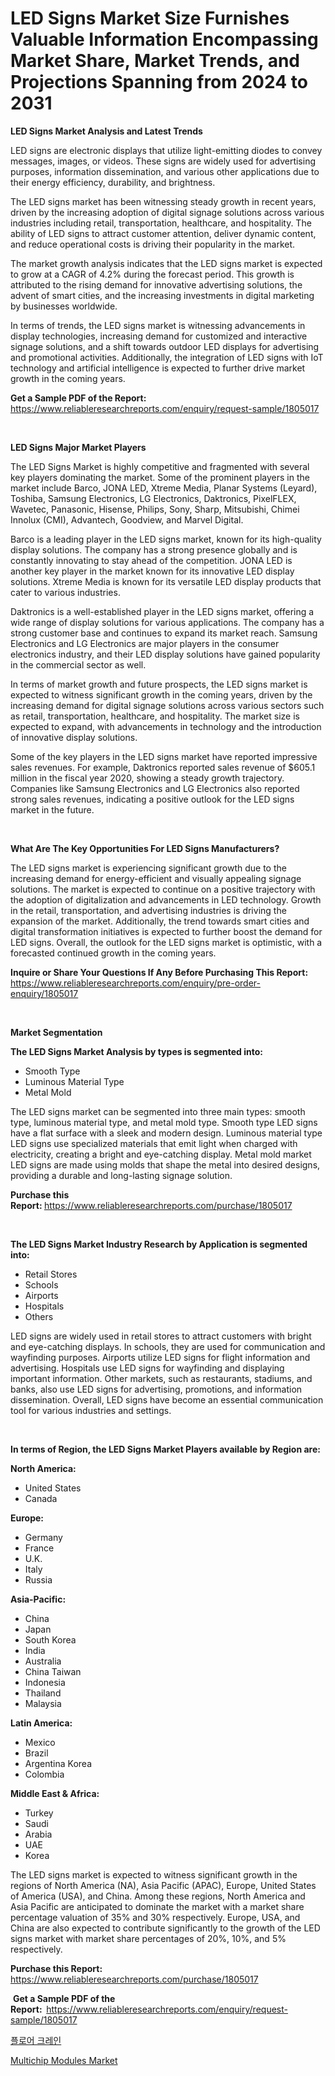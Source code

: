 <p><h1>LED Signs Market Size Furnishes Valuable Information Encompassing Market Share, Market Trends, and Projections Spanning from 2024 to 2031</h1></p><p><strong>LED Signs Market Analysis and Latest Trends</strong></p>
<p><p>LED signs are electronic displays that utilize light-emitting diodes to convey messages, images, or videos. These signs are widely used for advertising purposes, information dissemination, and various other applications due to their energy efficiency, durability, and brightness.</p><p>The LED signs market has been witnessing steady growth in recent years, driven by the increasing adoption of digital signage solutions across various industries including retail, transportation, healthcare, and hospitality. The ability of LED signs to attract customer attention, deliver dynamic content, and reduce operational costs is driving their popularity in the market.</p><p>The market growth analysis indicates that the LED signs market is expected to grow at a CAGR of 4.2% during the forecast period. This growth is attributed to the rising demand for innovative advertising solutions, the advent of smart cities, and the increasing investments in digital marketing by businesses worldwide.</p><p>In terms of trends, the LED signs market is witnessing advancements in display technologies, increasing demand for customized and interactive signage solutions, and a shift towards outdoor LED displays for advertising and promotional activities. Additionally, the integration of LED signs with IoT technology and artificial intelligence is expected to further drive market growth in the coming years.</p></p>
<p><strong>Get a Sample PDF of the Report:&nbsp;</strong> <a href="https://www.reliableresearchreports.com/enquiry/request-sample/1805017">https://www.reliableresearchreports.com/enquiry/request-sample/1805017</a></p>
<p>&nbsp;</p>
<p><strong>LED Signs Major Market Players</strong></p>
<p><p>The LED Signs Market is highly competitive and fragmented with several key players dominating the market. Some of the prominent players in the market include Barco, JONA LED, Xtreme Media, Planar Systems (Leyard), Toshiba, Samsung Electronics, LG Electronics, Daktronics, PixelFLEX, Wavetec, Panasonic, Hisense, Philips, Sony, Sharp, Mitsubishi, Chimei Innolux (CMI), Advantech, Goodview, and Marvel Digital.</p><p>Barco is a leading player in the LED signs market, known for its high-quality display solutions. The company has a strong presence globally and is constantly innovating to stay ahead of the competition. JONA LED is another key player in the market known for its innovative LED display solutions. Xtreme Media is known for its versatile LED display products that cater to various industries.</p><p>Daktronics is a well-established player in the LED signs market, offering a wide range of display solutions for various applications. The company has a strong customer base and continues to expand its market reach. Samsung Electronics and LG Electronics are major players in the consumer electronics industry, and their LED display solutions have gained popularity in the commercial sector as well.</p><p>In terms of market growth and future prospects, the LED signs market is expected to witness significant growth in the coming years, driven by the increasing demand for digital signage solutions across various sectors such as retail, transportation, healthcare, and hospitality. The market size is expected to expand, with advancements in technology and the introduction of innovative display solutions.</p><p>Some of the key players in the LED signs market have reported impressive sales revenues. For example, Daktronics reported sales revenue of $605.1 million in the fiscal year 2020, showing a steady growth trajectory. Companies like Samsung Electronics and LG Electronics also reported strong sales revenues, indicating a positive outlook for the LED signs market in the future.</p></p>
<p>&nbsp;</p>
<p><strong>What Are The Key Opportunities For LED Signs Manufacturers?</strong></p>
<p><p>The LED signs market is experiencing significant growth due to the increasing demand for energy-efficient and visually appealing signage solutions. The market is expected to continue on a positive trajectory with the adoption of digitalization and advancements in LED technology. Growth in the retail, transportation, and advertising industries is driving the expansion of the market. Additionally, the trend towards smart cities and digital transformation initiatives is expected to further boost the demand for LED signs. Overall, the outlook for the LED signs market is optimistic, with a forecasted continued growth in the coming years.</p></p>
<p><strong>Inquire or Share Your Questions If Any Before Purchasing This Report:</strong> <a href="https://www.reliableresearchreports.com/enquiry/pre-order-enquiry/1805017">https://www.reliableresearchreports.com/enquiry/pre-order-enquiry/1805017</a></p>
<p>&nbsp;</p>
<p><strong>Market Segmentation</strong></p>
<p><strong>The LED Signs Market Analysis by types is segmented into:</strong></p>
<p><ul><li>Smooth Type</li><li>Luminous Material Type</li><li>Metal Mold</li></ul></p>
<p><p>The LED signs market can be segmented into three main types: smooth type, luminous material type, and metal mold type. Smooth type LED signs have a flat surface with a sleek and modern design. Luminous material type LED signs use specialized materials that emit light when charged with electricity, creating a bright and eye-catching display. Metal mold market LED signs are made using molds that shape the metal into desired designs, providing a durable and long-lasting signage solution.</p></p>
<p><strong>Purchase this Report:&nbsp;</strong><a href="https://www.reliableresearchreports.com/purchase/1805017">https://www.reliableresearchreports.com/purchase/1805017</a></p>
<p>&nbsp;</p>
<p><strong>The LED Signs Market Industry Research by Application is segmented into:</strong></p>
<p><ul><li>Retail Stores</li><li>Schools</li><li>Airports</li><li>Hospitals</li><li>Others</li></ul></p>
<p><p>LED signs are widely used in retail stores to attract customers with bright and eye-catching displays. In schools, they are used for communication and wayfinding purposes. Airports utilize LED signs for flight information and advertising. Hospitals use LED signs for wayfinding and displaying important information. Other markets, such as restaurants, stadiums, and banks, also use LED signs for advertising, promotions, and information dissemination. Overall, LED signs have become an essential communication tool for various industries and settings.</p></p>
<p>&nbsp;</p>
<p><strong>In terms of Region, the LED Signs Market Players available by Region are:</strong></p>
<p>
    <p> <strong> North America: </strong>
        <ul>
            <li>United States</li>
            <li>Canada</li>
        </ul>
        </p> 
    <p> <strong> Europe: </strong>
        <ul>
            <li>Germany</li>
            <li>France</li>
            <li>U.K.</li>
            <li>Italy</li>
            <li>Russia</li>
        </ul>
        </p> 
    <p> <strong> Asia-Pacific: </strong>
        <ul>
            <li>China</li>
            <li>Japan</li>
            <li>South Korea</li>
            <li>India</li>
            <li>Australia</li>
            <li>China Taiwan</li>
            <li>Indonesia</li>
            <li>Thailand</li>
            <li>Malaysia</li>
        </ul>
        </p> 
    <p> <strong> Latin America: </strong>
        <ul>
            <li>Mexico</li>
            <li>Brazil</li>
            <li>Argentina Korea</li>
            <li>Colombia</li>
        </ul>
        </p> 
    <p> <strong> Middle East & Africa: </strong>
        <ul>
            <li>Turkey</li>
            <li>Saudi</li>
            <li>Arabia</li>
            <li>UAE</li>
            <li>Korea</li>
        </ul>
    </p>
    </p>
<p><p>The LED signs market is expected to witness significant growth in the regions of North America (NA), Asia Pacific (APAC), Europe, United States of America (USA), and China. Among these regions, North America and Asia Pacific are anticipated to dominate the market with a market share percentage valuation of 35% and 30% respectively. Europe, USA, and China are also expected to contribute significantly to the growth of the LED signs market with market share percentages of 20%, 10%, and 5% respectively.</p></p>
<p><strong>Purchase this Report: </strong><a href="https://www.reliableresearchreports.com/purchase/1805017">https://www.reliableresearchreports.com/purchase/1805017</a></p>
<p>&nbsp;<strong>Get a Sample PDF of the Report:&nbsp;&nbsp;</strong><a href="https://www.reliableresearchreports.com/enquiry/request-sample/1805017">https://www.reliableresearchreports.com/enquiry/request-sample/1805017</a></p>
<p><strong></strong></p>
<p><p><a href="https://github.com/laholand/Market-Research-Report-List-3/blob/main/387324010144.md">플로어 크레인</a></p><p><a href="https://github.com/JameTravis/Market-Research-Report-List-4/blob/main/multichip-modules-market.md">Multichip Modules Market</a></p></p>